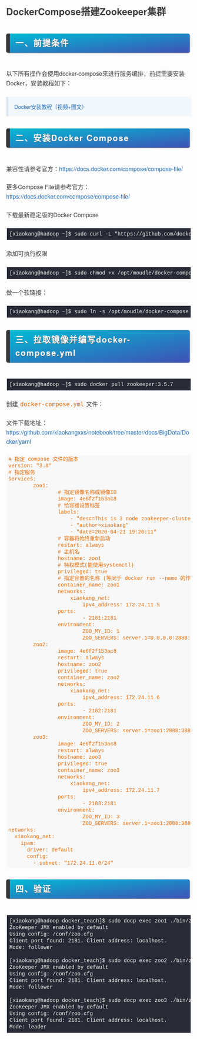 <div class="output_wrapper" id="output_wrapper_id" style="font-size: 16px; color: rgb(62, 62, 62); line-height: 1.6; word-spacing: 0px; letter-spacing: 0px; font-family: 'Helvetica Neue', Helvetica, 'Hiragino Sans GB', 'Microsoft YaHei', Arial, sans-serif;"><h1 id="hdockercomposezookeeper" style="color: inherit; line-height: inherit; padding: 0px; margin: 1.5em 0px; font-weight: bold; font-size: 1.6em;"><span style="font-size: inherit; color: inherit; line-height: inherit; margin: 0px; padding: 0px;">DockerCompose搭建Zookeeper集群</span></h1>
<h2 id="h" style="line-height: inherit; margin: 1.5em 0px; font-weight: bold; font-size: 1.4em; margin-bottom: 2em; margin-right: 5px; padding: 8px 15px; letter-spacing: 2px; background-image: linear-gradient(to right bottom, rgb(0, 188, 212), rgb(63, 81, 181)); background-color: rgb(63, 81, 181); color: rgb(255, 255, 255); border-left: 10px solid rgb(51, 51, 51); border-radius: 5px; text-shadow: rgb(102, 102, 102) 1px 1px 1px; box-shadow: rgb(102, 102, 102) 1px 1px 2px;"><span style="font-size: inherit; color: inherit; line-height: inherit; margin: 0px; padding: 0px;">一、前提条件</span></h2>
<p style="font-size: inherit; color: inherit; line-height: inherit; padding: 0px; margin: 1.5em 0px;">以下所有操作会使用docker-compose来进行服务编排，前提需要安装Docker，安装教程如下：</p>
<blockquote style="line-height: inherit; display: block; padding: 15px 15px 15px 1rem; font-size: 0.9em; margin: 1em 0px; color: rgb(129, 145, 152); border-left: 6px solid rgb(220, 230, 240); background: rgb(242, 247, 251) none repeat scroll 0% 0%; overflow: auto; overflow-wrap: normal; word-break: normal;">
  <p style="font-size: inherit; color: inherit; line-height: inherit; padding: 0px; margin: 0px;"><a href="https://mp.weixin.qq.com/s/xYZtT20qT63uDg-_eiAbUA" style="font-size: inherit; line-height: inherit; margin: 0px; padding: 0px; text-decoration: none; color: rgb(30, 107, 184); overflow-wrap: break-word;">Docker安装教程（视频+图文）</a></p>
</blockquote>
<h2 id="hdockercompose" style="line-height: inherit; margin: 1.5em 0px; font-weight: bold; font-size: 1.4em; margin-bottom: 2em; margin-right: 5px; padding: 8px 15px; letter-spacing: 2px; background-image: linear-gradient(to right bottom, rgb(0, 188, 212), rgb(63, 81, 181)); background-color: rgb(63, 81, 181); color: rgb(255, 255, 255); border-left: 10px solid rgb(51, 51, 51); border-radius: 5px; text-shadow: rgb(102, 102, 102) 1px 1px 1px; box-shadow: rgb(102, 102, 102) 1px 1px 2px;"><span style="font-size: inherit; color: inherit; line-height: inherit; margin: 0px; padding: 0px;">二、安装Docker Compose</span></h2>
<p style="font-size: inherit; color: inherit; line-height: inherit; padding: 0px; margin: 1.5em 0px;">兼容性请参考官方：<a href="https://docs.docker.com/compose/compose-file/" style="font-size: inherit; line-height: inherit; margin: 0px; padding: 0px; text-decoration: none; color: rgb(30, 107, 184); overflow-wrap: break-word;">https://docs.docker.com/compose/compose-file/</a></p>
<p style="font-size: inherit; color: inherit; line-height: inherit; padding: 0px; margin: 1.5em 0px;">更多Compose File请参考官方：<a href="https://docs.docker.com/compose/compose-file/" style="font-size: inherit; line-height: inherit; margin: 0px; padding: 0px; text-decoration: none; color: rgb(30, 107, 184); overflow-wrap: break-word;">https://docs.docker.com/compose/compose-file/</a></p>
<p style="font-size: inherit; color: inherit; line-height: inherit; padding: 0px; margin: 1.5em 0px;">下载最新稳定版的Docker Compose</p>
<pre style="font-size: inherit; color: inherit; line-height: inherit; margin: 0px; padding: 0px;"><code class="shell language-shell hljs" style="overflow-wrap: break-word; margin: 0px 2px; line-height: 18px; font-size: 14px; font-weight: normal; word-spacing: 0px; letter-spacing: 0px; font-family: Consolas, Inconsolata, Courier, monospace; border-radius: 0px; overflow-x: auto; padding: 0.5em; background: rgb(40, 42, 54) none repeat scroll 0% 0%; color: rgb(248, 248, 242); white-space: pre !important; word-wrap: normal !important; word-break: normal !important; overflow: auto !important; display: -webkit-box !important;">[xiaokang@hadoop&nbsp;~]$&nbsp;sudo&nbsp;curl&nbsp;-L&nbsp;"https://github.com/docker/compose/releases/download/1.25.5/docker-compose-$(uname&nbsp;-s)-$(uname&nbsp;-m)"&nbsp;-o&nbsp;/opt/moudle/docker-compose<br></code></pre>
<p style="font-size: inherit; color: inherit; line-height: inherit; padding: 0px; margin: 1.5em 0px;">添加可执行权限</p>
<pre style="font-size: inherit; color: inherit; line-height: inherit; margin: 0px; padding: 0px;"><code class="shell language-shell hljs" style="overflow-wrap: break-word; margin: 0px 2px; line-height: 18px; font-size: 14px; font-weight: normal; word-spacing: 0px; letter-spacing: 0px; font-family: Consolas, Inconsolata, Courier, monospace; border-radius: 0px; overflow-x: auto; padding: 0.5em; background: rgb(40, 42, 54) none repeat scroll 0% 0%; color: rgb(248, 248, 242); white-space: pre !important; word-wrap: normal !important; word-break: normal !important; overflow: auto !important; display: -webkit-box !important;">[xiaokang@hadoop&nbsp;~]$&nbsp;sudo&nbsp;chmod&nbsp;+x&nbsp;/opt/moudle/docker-compose<br></code></pre>
<p style="font-size: inherit; color: inherit; line-height: inherit; padding: 0px; margin: 1.5em 0px;">做一个软链接：</p>
<pre style="font-size: inherit; color: inherit; line-height: inherit; margin: 0px; padding: 0px;"><code class="shell language-shell hljs" style="overflow-wrap: break-word; margin: 0px 2px; line-height: 18px; font-size: 14px; font-weight: normal; word-spacing: 0px; letter-spacing: 0px; font-family: Consolas, Inconsolata, Courier, monospace; border-radius: 0px; overflow-x: auto; padding: 0.5em; background: rgb(40, 42, 54) none repeat scroll 0% 0%; color: rgb(248, 248, 242); white-space: pre !important; word-wrap: normal !important; word-break: normal !important; overflow: auto !important; display: -webkit-box !important;">[xiaokang@hadoop&nbsp;~]$&nbsp;sudo&nbsp;ln&nbsp;-s&nbsp;/opt/moudle/docker-compose&nbsp;/usr/bin/docp<br></code></pre>
<h2 id="hdockercomposeyml" style="line-height: inherit; margin: 1.5em 0px; font-weight: bold; font-size: 1.4em; margin-bottom: 2em; margin-right: 5px; padding: 8px 15px; letter-spacing: 2px; background-image: linear-gradient(to right bottom, rgb(0, 188, 212), rgb(63, 81, 181)); background-color: rgb(63, 81, 181); color: rgb(255, 255, 255); border-left: 10px solid rgb(51, 51, 51); border-radius: 5px; text-shadow: rgb(102, 102, 102) 1px 1px 1px; box-shadow: rgb(102, 102, 102) 1px 1px 2px;"><span style="font-size: inherit; color: inherit; line-height: inherit; margin: 0px; padding: 0px;">三、拉取镜像并编写docker-compose.yml</span></h2>
<pre style="font-size: inherit; color: inherit; line-height: inherit; margin: 0px; padding: 0px;"><code class="shell language-shell hljs" style="overflow-wrap: break-word; margin: 0px 2px; line-height: 18px; font-size: 14px; font-weight: normal; word-spacing: 0px; letter-spacing: 0px; font-family: Consolas, Inconsolata, Courier, monospace; border-radius: 0px; overflow-x: auto; padding: 0.5em; background: rgb(40, 42, 54) none repeat scroll 0% 0%; color: rgb(248, 248, 242); white-space: pre !important; word-wrap: normal !important; word-break: normal !important; overflow: auto !important; display: -webkit-box !important;">[xiaokang@hadoop&nbsp;~]$&nbsp;sudo&nbsp;docker&nbsp;pull&nbsp;zookeeper:3.5.7<br></code></pre>
<p style="font-size: inherit; color: inherit; line-height: inherit; padding: 0px; margin: 1.5em 0px;">创建<code style="font-size: inherit; line-height: inherit; overflow-wrap: break-word; padding: 2px 4px; border-radius: 4px; margin: 0px 2px; color: rgb(233, 105, 0); background: rgb(248, 248, 248) none repeat scroll 0% 0%;">docker-compose.yml</code>文件：</p>
<p style="font-size: inherit; color: inherit; line-height: inherit; padding: 0px; margin: 1.5em 0px;">文件下载地址：<a href="https://github.com/xiaokangxxs/notebook/tree/master/docs/BigData/Docker/yaml" style="font-size: inherit; line-height: inherit; margin: 0px; padding: 0px; text-decoration: none; color: rgb(30, 107, 184); overflow-wrap: break-word;">https://github.com/xiaokangxxs/notebook/tree/master/docs/BigData/Docker/yaml</a></p>
<pre style="font-size: inherit; color: inherit; line-height: inherit; margin: 0px; padding: 0px;"><code class="yaml language-yaml" style="overflow-wrap: break-word; padding: 2px 4px; margin: 0px 2px; color: rgb(233, 105, 0); background: rgb(248, 248, 248) none repeat scroll 0% 0%; line-height: 18px; font-size: 14px; font-weight: normal; word-spacing: 0px; letter-spacing: 0px; font-family: Consolas, Inconsolata, Courier, monospace; border-radius: 0px; white-space: pre !important; word-wrap: normal !important; word-break: normal !important; overflow: auto !important; display: -webkit-box !important;">#&nbsp;指定&nbsp;compose&nbsp;文件的版本<br>version:&nbsp;"3.8"<br>#&nbsp;指定服务<br>services:<br>&nbsp;&nbsp;&nbsp;&nbsp;&nbsp;&nbsp;&nbsp;&nbsp;zoo1:<br>&nbsp;&nbsp;&nbsp;&nbsp;&nbsp;&nbsp;&nbsp;&nbsp;&nbsp;&nbsp;&nbsp;&nbsp;&nbsp;&nbsp;&nbsp;&nbsp;#&nbsp;指定镜像名称或镜像ID<br>&nbsp;&nbsp;&nbsp;&nbsp;&nbsp;&nbsp;&nbsp;&nbsp;&nbsp;&nbsp;&nbsp;&nbsp;&nbsp;&nbsp;&nbsp;&nbsp;image:&nbsp;4e6f2f153ac8<br>&nbsp;&nbsp;&nbsp;&nbsp;&nbsp;&nbsp;&nbsp;&nbsp;&nbsp;&nbsp;&nbsp;&nbsp;&nbsp;&nbsp;&nbsp;&nbsp;#&nbsp;给容器设置标签<br>&nbsp;&nbsp;&nbsp;&nbsp;&nbsp;&nbsp;&nbsp;&nbsp;&nbsp;&nbsp;&nbsp;&nbsp;&nbsp;&nbsp;&nbsp;&nbsp;labels:<br>&nbsp;&nbsp;&nbsp;&nbsp;&nbsp;&nbsp;&nbsp;&nbsp;&nbsp;&nbsp;&nbsp;&nbsp;&nbsp;&nbsp;&nbsp;&nbsp;&nbsp;&nbsp;&nbsp;&nbsp;-&nbsp;"desc=This&nbsp;is&nbsp;3&nbsp;node&nbsp;zookeeper-cluster"<br>&nbsp;&nbsp;&nbsp;&nbsp;&nbsp;&nbsp;&nbsp;&nbsp;&nbsp;&nbsp;&nbsp;&nbsp;&nbsp;&nbsp;&nbsp;&nbsp;&nbsp;&nbsp;&nbsp;&nbsp;-&nbsp;"author=xiaokang"<br>&nbsp;&nbsp;&nbsp;&nbsp;&nbsp;&nbsp;&nbsp;&nbsp;&nbsp;&nbsp;&nbsp;&nbsp;&nbsp;&nbsp;&nbsp;&nbsp;&nbsp;&nbsp;&nbsp;&nbsp;-&nbsp;"date=2020-04-21&nbsp;19:20:11"<br>&nbsp;&nbsp;&nbsp;&nbsp;&nbsp;&nbsp;&nbsp;&nbsp;&nbsp;&nbsp;&nbsp;&nbsp;&nbsp;&nbsp;&nbsp;&nbsp;#&nbsp;容器将始终重新启动<br>&nbsp;&nbsp;&nbsp;&nbsp;&nbsp;&nbsp;&nbsp;&nbsp;&nbsp;&nbsp;&nbsp;&nbsp;&nbsp;&nbsp;&nbsp;&nbsp;restart:&nbsp;always<br>&nbsp;&nbsp;&nbsp;&nbsp;&nbsp;&nbsp;&nbsp;&nbsp;&nbsp;&nbsp;&nbsp;&nbsp;&nbsp;&nbsp;&nbsp;&nbsp;#&nbsp;主机名<br>&nbsp;&nbsp;&nbsp;&nbsp;&nbsp;&nbsp;&nbsp;&nbsp;&nbsp;&nbsp;&nbsp;&nbsp;&nbsp;&nbsp;&nbsp;&nbsp;hostname:&nbsp;zoo1<br>&nbsp;&nbsp;&nbsp;&nbsp;&nbsp;&nbsp;&nbsp;&nbsp;&nbsp;&nbsp;&nbsp;&nbsp;&nbsp;&nbsp;&nbsp;&nbsp;#&nbsp;特权模式(能使用systemctl)<br>&nbsp;&nbsp;&nbsp;&nbsp;&nbsp;&nbsp;&nbsp;&nbsp;&nbsp;&nbsp;&nbsp;&nbsp;&nbsp;&nbsp;&nbsp;&nbsp;privileged:&nbsp;true<br>&nbsp;&nbsp;&nbsp;&nbsp;&nbsp;&nbsp;&nbsp;&nbsp;&nbsp;&nbsp;&nbsp;&nbsp;&nbsp;&nbsp;&nbsp;&nbsp;#&nbsp;指定容器的名称&nbsp;(等同于&nbsp;docker&nbsp;run&nbsp;--name&nbsp;的作用)<br>&nbsp;&nbsp;&nbsp;&nbsp;&nbsp;&nbsp;&nbsp;&nbsp;&nbsp;&nbsp;&nbsp;&nbsp;&nbsp;&nbsp;&nbsp;&nbsp;container_name:&nbsp;zoo1<br>&nbsp;&nbsp;&nbsp;&nbsp;&nbsp;&nbsp;&nbsp;&nbsp;&nbsp;&nbsp;&nbsp;&nbsp;&nbsp;&nbsp;&nbsp;&nbsp;networks:<br>&nbsp;&nbsp;&nbsp;&nbsp;&nbsp;&nbsp;&nbsp;&nbsp;&nbsp;&nbsp;&nbsp;&nbsp;&nbsp;&nbsp;&nbsp;&nbsp;&nbsp;&nbsp;&nbsp;&nbsp;xiaokang_net:<br>&nbsp;&nbsp;&nbsp;&nbsp;&nbsp;&nbsp;&nbsp;&nbsp;&nbsp;&nbsp;&nbsp;&nbsp;&nbsp;&nbsp;&nbsp;&nbsp;&nbsp;&nbsp;&nbsp;&nbsp;&nbsp;&nbsp;&nbsp;&nbsp;ipv4_address:&nbsp;172.24.11.5<br>&nbsp;&nbsp;&nbsp;&nbsp;&nbsp;&nbsp;&nbsp;&nbsp;&nbsp;&nbsp;&nbsp;&nbsp;&nbsp;&nbsp;&nbsp;&nbsp;ports:<br>&nbsp;&nbsp;&nbsp;&nbsp;&nbsp;&nbsp;&nbsp;&nbsp;&nbsp;&nbsp;&nbsp;&nbsp;&nbsp;&nbsp;&nbsp;&nbsp;&nbsp;&nbsp;&nbsp;&nbsp;&nbsp;&nbsp;&nbsp;&nbsp;-&nbsp;2181:2181<br>&nbsp;&nbsp;&nbsp;&nbsp;&nbsp;&nbsp;&nbsp;&nbsp;&nbsp;&nbsp;&nbsp;&nbsp;&nbsp;&nbsp;&nbsp;&nbsp;environment:<br>&nbsp;&nbsp;&nbsp;&nbsp;&nbsp;&nbsp;&nbsp;&nbsp;&nbsp;&nbsp;&nbsp;&nbsp;&nbsp;&nbsp;&nbsp;&nbsp;&nbsp;&nbsp;&nbsp;&nbsp;&nbsp;&nbsp;&nbsp;&nbsp;ZOO_MY_ID:&nbsp;1<br>&nbsp;&nbsp;&nbsp;&nbsp;&nbsp;&nbsp;&nbsp;&nbsp;&nbsp;&nbsp;&nbsp;&nbsp;&nbsp;&nbsp;&nbsp;&nbsp;&nbsp;&nbsp;&nbsp;&nbsp;&nbsp;&nbsp;&nbsp;&nbsp;ZOO_SERVERS:&nbsp;server.1=0.0.0.0:2888:3888;2181&nbsp;server.2=zoo2:2888:3888;2181&nbsp;server.3=zoo3:2888:3888;2181<br>&nbsp;&nbsp;&nbsp;&nbsp;&nbsp;&nbsp;&nbsp;&nbsp;zoo2:<br>&nbsp;&nbsp;&nbsp;&nbsp;&nbsp;&nbsp;&nbsp;&nbsp;&nbsp;&nbsp;&nbsp;&nbsp;&nbsp;&nbsp;&nbsp;&nbsp;image:&nbsp;4e6f2f153ac8<br>&nbsp;&nbsp;&nbsp;&nbsp;&nbsp;&nbsp;&nbsp;&nbsp;&nbsp;&nbsp;&nbsp;&nbsp;&nbsp;&nbsp;&nbsp;&nbsp;restart:&nbsp;always<br>&nbsp;&nbsp;&nbsp;&nbsp;&nbsp;&nbsp;&nbsp;&nbsp;&nbsp;&nbsp;&nbsp;&nbsp;&nbsp;&nbsp;&nbsp;&nbsp;hostname:&nbsp;zoo2<br>&nbsp;&nbsp;&nbsp;&nbsp;&nbsp;&nbsp;&nbsp;&nbsp;&nbsp;&nbsp;&nbsp;&nbsp;&nbsp;&nbsp;&nbsp;&nbsp;privileged:&nbsp;true<br>&nbsp;&nbsp;&nbsp;&nbsp;&nbsp;&nbsp;&nbsp;&nbsp;&nbsp;&nbsp;&nbsp;&nbsp;&nbsp;&nbsp;&nbsp;&nbsp;container_name:&nbsp;zoo2<br>&nbsp;&nbsp;&nbsp;&nbsp;&nbsp;&nbsp;&nbsp;&nbsp;&nbsp;&nbsp;&nbsp;&nbsp;&nbsp;&nbsp;&nbsp;&nbsp;networks:<br>&nbsp;&nbsp;&nbsp;&nbsp;&nbsp;&nbsp;&nbsp;&nbsp;&nbsp;&nbsp;&nbsp;&nbsp;&nbsp;&nbsp;&nbsp;&nbsp;&nbsp;&nbsp;&nbsp;&nbsp;xiaokang_net:<br>&nbsp;&nbsp;&nbsp;&nbsp;&nbsp;&nbsp;&nbsp;&nbsp;&nbsp;&nbsp;&nbsp;&nbsp;&nbsp;&nbsp;&nbsp;&nbsp;&nbsp;&nbsp;&nbsp;&nbsp;&nbsp;&nbsp;&nbsp;&nbsp;ipv4_address:&nbsp;172.24.11.6<br>&nbsp;&nbsp;&nbsp;&nbsp;&nbsp;&nbsp;&nbsp;&nbsp;&nbsp;&nbsp;&nbsp;&nbsp;&nbsp;&nbsp;&nbsp;&nbsp;ports:<br>&nbsp;&nbsp;&nbsp;&nbsp;&nbsp;&nbsp;&nbsp;&nbsp;&nbsp;&nbsp;&nbsp;&nbsp;&nbsp;&nbsp;&nbsp;&nbsp;&nbsp;&nbsp;&nbsp;&nbsp;&nbsp;&nbsp;&nbsp;&nbsp;-&nbsp;2182:2181<br>&nbsp;&nbsp;&nbsp;&nbsp;&nbsp;&nbsp;&nbsp;&nbsp;&nbsp;&nbsp;&nbsp;&nbsp;&nbsp;&nbsp;&nbsp;&nbsp;environment:<br>&nbsp;&nbsp;&nbsp;&nbsp;&nbsp;&nbsp;&nbsp;&nbsp;&nbsp;&nbsp;&nbsp;&nbsp;&nbsp;&nbsp;&nbsp;&nbsp;&nbsp;&nbsp;&nbsp;&nbsp;&nbsp;&nbsp;&nbsp;&nbsp;ZOO_MY_ID:&nbsp;2<br>&nbsp;&nbsp;&nbsp;&nbsp;&nbsp;&nbsp;&nbsp;&nbsp;&nbsp;&nbsp;&nbsp;&nbsp;&nbsp;&nbsp;&nbsp;&nbsp;&nbsp;&nbsp;&nbsp;&nbsp;&nbsp;&nbsp;&nbsp;&nbsp;ZOO_SERVERS:&nbsp;server.1=zoo1:2888:3888;2181&nbsp;server.2=0.0.0.0:2888:3888;2181&nbsp;server.3=zoo3:2888:3888;2181<br>&nbsp;&nbsp;&nbsp;&nbsp;&nbsp;&nbsp;&nbsp;&nbsp;zoo3:<br>&nbsp;&nbsp;&nbsp;&nbsp;&nbsp;&nbsp;&nbsp;&nbsp;&nbsp;&nbsp;&nbsp;&nbsp;&nbsp;&nbsp;&nbsp;&nbsp;image:&nbsp;4e6f2f153ac8<br>&nbsp;&nbsp;&nbsp;&nbsp;&nbsp;&nbsp;&nbsp;&nbsp;&nbsp;&nbsp;&nbsp;&nbsp;&nbsp;&nbsp;&nbsp;&nbsp;restart:&nbsp;always<br>&nbsp;&nbsp;&nbsp;&nbsp;&nbsp;&nbsp;&nbsp;&nbsp;&nbsp;&nbsp;&nbsp;&nbsp;&nbsp;&nbsp;&nbsp;&nbsp;hostname:&nbsp;zoo3<br>&nbsp;&nbsp;&nbsp;&nbsp;&nbsp;&nbsp;&nbsp;&nbsp;&nbsp;&nbsp;&nbsp;&nbsp;&nbsp;&nbsp;&nbsp;&nbsp;privileged:&nbsp;true<br>&nbsp;&nbsp;&nbsp;&nbsp;&nbsp;&nbsp;&nbsp;&nbsp;&nbsp;&nbsp;&nbsp;&nbsp;&nbsp;&nbsp;&nbsp;&nbsp;container_name:&nbsp;zoo3<br>&nbsp;&nbsp;&nbsp;&nbsp;&nbsp;&nbsp;&nbsp;&nbsp;&nbsp;&nbsp;&nbsp;&nbsp;&nbsp;&nbsp;&nbsp;&nbsp;networks:<br>&nbsp;&nbsp;&nbsp;&nbsp;&nbsp;&nbsp;&nbsp;&nbsp;&nbsp;&nbsp;&nbsp;&nbsp;&nbsp;&nbsp;&nbsp;&nbsp;&nbsp;&nbsp;&nbsp;&nbsp;xiaokang_net:<br>&nbsp;&nbsp;&nbsp;&nbsp;&nbsp;&nbsp;&nbsp;&nbsp;&nbsp;&nbsp;&nbsp;&nbsp;&nbsp;&nbsp;&nbsp;&nbsp;&nbsp;&nbsp;&nbsp;&nbsp;&nbsp;&nbsp;&nbsp;&nbsp;ipv4_address:&nbsp;172.24.11.7<br>&nbsp;&nbsp;&nbsp;&nbsp;&nbsp;&nbsp;&nbsp;&nbsp;&nbsp;&nbsp;&nbsp;&nbsp;&nbsp;&nbsp;&nbsp;&nbsp;ports:<br>&nbsp;&nbsp;&nbsp;&nbsp;&nbsp;&nbsp;&nbsp;&nbsp;&nbsp;&nbsp;&nbsp;&nbsp;&nbsp;&nbsp;&nbsp;&nbsp;&nbsp;&nbsp;&nbsp;&nbsp;&nbsp;&nbsp;&nbsp;&nbsp;-&nbsp;2183:2181<br>&nbsp;&nbsp;&nbsp;&nbsp;&nbsp;&nbsp;&nbsp;&nbsp;&nbsp;&nbsp;&nbsp;&nbsp;&nbsp;&nbsp;&nbsp;&nbsp;environment:<br>&nbsp;&nbsp;&nbsp;&nbsp;&nbsp;&nbsp;&nbsp;&nbsp;&nbsp;&nbsp;&nbsp;&nbsp;&nbsp;&nbsp;&nbsp;&nbsp;&nbsp;&nbsp;&nbsp;&nbsp;&nbsp;&nbsp;&nbsp;&nbsp;ZOO_MY_ID:&nbsp;3<br>&nbsp;&nbsp;&nbsp;&nbsp;&nbsp;&nbsp;&nbsp;&nbsp;&nbsp;&nbsp;&nbsp;&nbsp;&nbsp;&nbsp;&nbsp;&nbsp;&nbsp;&nbsp;&nbsp;&nbsp;&nbsp;&nbsp;&nbsp;&nbsp;ZOO_SERVERS:&nbsp;server.1=zoo1:2888:3888;2181&nbsp;server.2=zoo2:2888:3888;2181&nbsp;server.3=0.0.0.0:2888:3888;2181<br>networks:<br>&nbsp;&nbsp;xiaokang_net:<br>&nbsp;&nbsp;&nbsp;&nbsp;ipam:<br>&nbsp;&nbsp;&nbsp;&nbsp;&nbsp;&nbsp;driver:&nbsp;default<br>&nbsp;&nbsp;&nbsp;&nbsp;&nbsp;&nbsp;config:<br>&nbsp;&nbsp;&nbsp;&nbsp;&nbsp;&nbsp;&nbsp;&nbsp;-&nbsp;subnet:&nbsp;"172.24.11.0/24"<br></code></pre>
<h2 id="h-1" style="line-height: inherit; margin: 1.5em 0px; font-weight: bold; font-size: 1.4em; margin-bottom: 2em; margin-right: 5px; padding: 8px 15px; letter-spacing: 2px; background-image: linear-gradient(to right bottom, rgb(0, 188, 212), rgb(63, 81, 181)); background-color: rgb(63, 81, 181); color: rgb(255, 255, 255); border-left: 10px solid rgb(51, 51, 51); border-radius: 5px; text-shadow: rgb(102, 102, 102) 1px 1px 1px; box-shadow: rgb(102, 102, 102) 1px 1px 2px;"><span style="font-size: inherit; color: inherit; line-height: inherit; margin: 0px; padding: 0px;">四、验证</span></h2>
<pre style="font-size: inherit; color: inherit; line-height: inherit; margin: 0px; padding: 0px;"><code class="shell language-shell hljs" style="overflow-wrap: break-word; margin: 0px 2px; line-height: 18px; font-size: 14px; font-weight: normal; word-spacing: 0px; letter-spacing: 0px; font-family: Consolas, Inconsolata, Courier, monospace; border-radius: 0px; overflow-x: auto; padding: 0.5em; background: rgb(40, 42, 54) none repeat scroll 0% 0%; color: rgb(248, 248, 242); white-space: pre !important; word-wrap: normal !important; word-break: normal !important; overflow: auto !important; display: -webkit-box !important;">[xiaokang@hadoop&nbsp;docker_teach]$&nbsp;sudo&nbsp;docp&nbsp;exec&nbsp;zoo1&nbsp;./bin/zkServer.sh&nbsp;status<br>ZooKeeper&nbsp;JMX&nbsp;enabled&nbsp;by&nbsp;default<br>Using&nbsp;config:&nbsp;/conf/zoo.cfg<br>Client&nbsp;port&nbsp;found:&nbsp;2181.&nbsp;Client&nbsp;address:&nbsp;localhost.<br>Mode:&nbsp;follower<br><br>[xiaokang@hadoop&nbsp;docker_teach]$&nbsp;sudo&nbsp;docp&nbsp;exec&nbsp;zoo2&nbsp;./bin/zkServer.sh&nbsp;status<br>ZooKeeper&nbsp;JMX&nbsp;enabled&nbsp;by&nbsp;default<br>Using&nbsp;config:&nbsp;/conf/zoo.cfg<br>Client&nbsp;port&nbsp;found:&nbsp;2181.&nbsp;Client&nbsp;address:&nbsp;localhost.<br>Mode:&nbsp;follower<br><br>[xiaokang@hadoop&nbsp;docker_teach]$&nbsp;sudo&nbsp;docp&nbsp;exec&nbsp;zoo3&nbsp;./bin/zkServer.sh&nbsp;status<br>ZooKeeper&nbsp;JMX&nbsp;enabled&nbsp;by&nbsp;default<br>Using&nbsp;config:&nbsp;/conf/zoo.cfg<br>Client&nbsp;port&nbsp;found:&nbsp;2181.&nbsp;Client&nbsp;address:&nbsp;localhost.<br>Mode:&nbsp;leader<br></code></pre></div>
